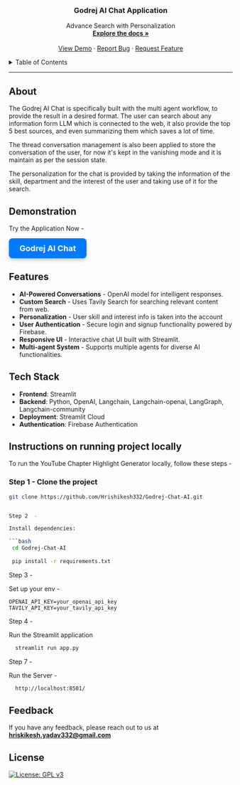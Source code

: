 <br />
<div align="center">
  <h3 align="center">Godrej AI Chat Application</h3>
  <p align="center">
    Advance Search with Personalization
    <br />
    <a href="https://github.com/Hrishikesh332/Godrej-Chat-AI"><strong>Explore the docs »</strong></a>
    <br />
    <br />
    <a href="https://godrej-chat-ai.streamlit.app/">View Demo</a>
    ·
    <a href="https://github.com/Hrishikesh332/Godrej-Chat-AI/issues">Report Bug</a>
    ·
    <a href="https://github.com/Hrishikesh332/Godrej-Chat-AI/issues">Request Feature</a>
  </p>
</div>

<details>
  <summary>Table of Contents</summary>
  <ol>
    <li><a href="#about">About</a></li>
    <li><a href="#features">Features</a></li>
    <li><a href="#tech-stack">Tech Stack</a></li>
    <li><a href="#instructions-on-running-project-locally">Instructions on running project locally</a></li>
    <li><a href="#usecases">Usecases</a></li>
    <li><a href="#feedback">Feedback</a></li>
  </ol>
</details>

------

## About

The Godrej AI Chat is specifically built with the multi agent workflow, to provide the result in a desired format. The user can search about any information form LLM which is connected to the web, it also provide the top 5 best sources, and even summarizing them which saves a lot of time.

The thread conversation management is also been applied to store the conversation of the user, for now it's kept in the vanishing mode and it is maintain as per the session state.

The personalization for the chat is provided by taking the information of the skill, department and the interest of the user and taking use of it for the search.
 

## Demonstration

Try the Application Now -

<a href="https://godrej-chat-ai.streamlit.app/" target="_blank" style="
    display: inline-block;
    padding: 12px 24px;
    font-size: 18px;
    font-weight: bold;
    color: #ffffff;
    background-color: #007bff;
    border: none;
    border-radius: 8px;
    text-align: center;
    text-decoration: none;
    box-shadow: 0 4px 8px rgba(0,0,0,0.2);
    transition: background-color 0.3s, box-shadow 0.3s;
">
    Godrej AI Chat
</a>

## Features

- **AI-Powered Conversations** - OpenAI model for intelligent responses.
- **Custom Search** - Uses Tavily Search for searching relevant content from web.
- **Personalization** - User skill and interest info is taken into the account 
- **User Authentication** - Secure login and signup functionality powered by Firebase.
- **Responsive UI** - Interactive chat UI built with Streamlit.
- **Multi-agent System** - Supports multiple agents for diverse AI functionalities.

## Tech Stack

- **Frontend**: Streamlit
- **Backend**: Python, OpenAI, Langchain, Langchain-openai, LangGraph, Langchain-community
- **Deployment**: Streamlit Cloud
- **Authentication**: Firebase Authentication

## Instructions on running project locally

To run the YouTube Chapter Highlight Generator locally, follow these steps -

### Step 1 - Clone the project

```bash
git clone https://github.com/Hrishikesh332/Godrej-Chat-AI.git


Step 2  -

Install dependencies:

```bash
 cd Godrej-Chat-AI
 
 pip install -r requirements.txt
```

Step 3 - 

Set up your env -

```
OPENAI_API_KEY=your_openai_api_key
TAVILY_API_KEY=your_tavily_api_key
```


Step 4 -

Run the Streamlit application

```bash
  streamlit run app.py
```

Step 7 - 

Run the Server -

```bash
  http://localhost:8501/
```


## Feedback

If you have any feedback, please reach out to us at **hriskikesh.yadav332@gmail.com**


## License

[![License: GPL v3](https://img.shields.io/badge/License-GPLv3-blue.svg)](https://www.gnu.org/licenses/gpl-3.0)


